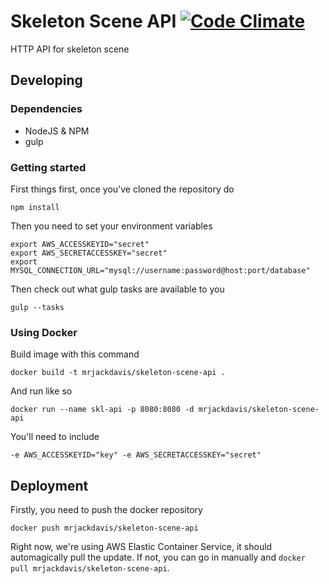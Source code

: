 # Skeleton Scene API [![Code Climate](https://codeclimate.com/github/mrjackdavis/skeleton-scene-api/badges/gpa.svg)](https://codeclimate.com/github/mrjackdavis/skeleton-scene-api)

HTTP API for skeleton scene

## Developing

### Dependencies

 - NodeJS & NPM
 - gulp

### Getting started

First things first, once you've cloned the repository do

    npm install

Then you need to set your environment variables

    export AWS_ACCESSKEYID="secret"
    export AWS_SECRETACCESSKEY="secret"
    export MYSQL_CONNECTION_URL="mysql://username:password@host:port/database"

Then check out what gulp tasks are available to you

    gulp --tasks

### Using Docker

Build image with this command

    docker build -t mrjackdavis/skeleton-scene-api .

And run like so

    docker run --name skl-api -p 8080:8080 -d mrjackdavis/skeleton-scene-api

You'll need to include

    -e AWS_ACCESSKEYID="key" -e AWS_SECRETACCESSKEY="secret"

## Deployment

Firstly, you need to push the docker repository

    docker push mrjackdavis/skeleton-scene-api

Right now, we're using AWS Elastic Container Service, it should automagically pull the update. If not, you can go in manually and `docker pull mrjackdavis/skeleton-scene-api`.